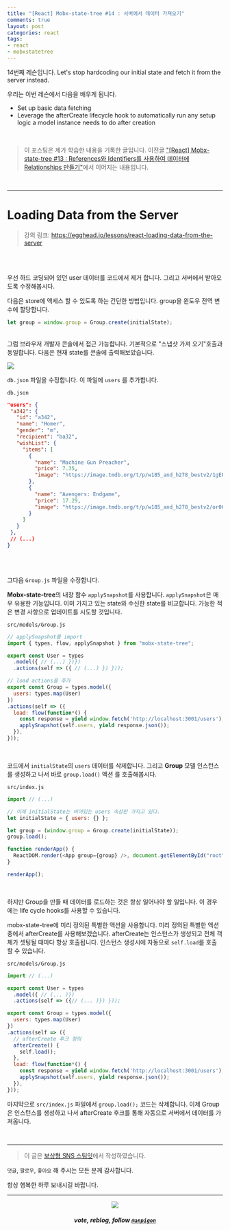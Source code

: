 ```yaml
---
title: "[React] Mobx-state-tree #14 : 서버에서 데이터 가져오기"
comments: true
layout: post
categories: react
tags:
- react
- mobxstatetree
---
```


14번째 레슨입니다. Let's stop hardcoding our initial state and fetch it from the server instead.

우리는 이번 레슨에서 다음을 배우게 됩니다.

- Set up basic data fetching
- Leverage the afterCreate lifecycle hook to automatically run any setup logic a model instance needs to do after creation

<br>

> 이 포스팅은 제가 학습한 내용을 기록한 글입니다. 이전글 ["\[React\] Mobx-state-tree #13 : References와 Identifiers를 사용하여 데이터에 Relationships 만들기"](/react/2019/08/30/manage-application-state-with-mobx-state-tree-13/)에서 이어지는 내용입니다.

<br>

***

# Loading Data from the Server

> 강의 링크: [https://egghead.io/lessons/react-loading-data-from-the-server
](https://egghead.io/lessons/react-loading-data-from-the-server)

<br>
<br>

우선 하드 코딩되어 있던 user 데이터를 코드에서 제거 합니다. 그리고 서버에서 받아오도록 수정해봅시다.

다음은 store에 액세스 할 수 있도록 하는 간단한 방법입니다.  group을 윈도우 전역 변수에 할당합니다.

```js
let group = window.group = Group.create(initialState);
```

<br>그럼 브라우저 개발자 콘솔에서 접근 가능합니다. 기본적으로 "스냅샷 가져 오기"호출과 동일합니다. 다음은 현재 state를 콘솔에 출력해보았습니다.

![](https://files.steempeak.com/file/steempeak/anpigon/9mCnVAyF-_2019-08-29__7-c60f4804-0667-4427-83e1-e240ae8c2fc9.01.06.png)

`db.json` 파일을 수정합니다. 이 파일에 `users` 를 추가합니다.

`db.json`

 ```json
"users": {
  "a342": {
    "id": "a342",
    "name": "Homer",
    "gender": "m",
    "recipient": "ba32",
    "wishList": {
      "items": [
        {
          "name": "Machine Gun Preacher",
          "price": 7.35,
          "image": "https://image.tmdb.org/t/p/w185_and_h278_bestv2/1gEP9ZC7jpSiuMWNfbOfXTWWF5n.jpg"
        },
        {
          "name": "Avengers: Endgame",
          "price": 17.29,
          "image": "https://image.tmdb.org/t/p/w185_and_h278_bestv2/or06FN3Dka5tukK1e9sl16pB3iy.jpg"
        }
      ]
    }
  },
  // (...)
}
```

<br>
<br>

그다음 `Group.js` 파일을 수정합니다.

**Mobx-state-tree**의 내장 함수 `applySnapshot`를 사용합니다. `applySnapshot`은 매우 유용한 기능입니다. 이미 가지고 있는 state와 수신한 state를 비교합니다. 가능한 적은 변경 사항으로 업데이트를 시도할 것입니다.

`src/models/Group.js`

```js
// applySnapshot를 import
import { types, flow, applySnapshot } from "mobx-state-tree";

export const User = types
  .model({ // (...) })})
  .actions(self => ({ // (...) }) }));

// load actions을 추가
export const Group = types.model({
  users: types.map(User)
})
.actions(self => ({
  load: flow(function*() {
    const response = yield window.fetch('http://localhost:3001/users');
    applySnapshot(self.users, yield response.json());
  }),
}));
```

<br>

코드에서 `initialState`의 `users` 데이터를 삭제합니다. 그리고 **Group** 모델 인스턴스를 생성하고 나서 바로 `group.load()` 액션 를 호출해봅시다.

`src/index.js`

```js
import // (...)

// 이제 initialState는 비어있는 users 속성만 가지고 있다.
let initialState = { users: {} };

let group = (window.group = Group.create(initialState));
group.load();

function renderApp() {
  ReactDOM.render(<App group={group} />, document.getElementById("root"));
}

renderApp();
```

<br>

하지만 Group을 만들 때 데이터를 로드하는 것은 항상 일어나야 할 일입니다. 이 경우에는 life cycle hooks를 사용할 수 있습니다. 

mobx-state-tree에 미리 정의된 특별한 액션을 사용합니다. 미리 정의된 특별한 액션 중에서 afterCreate를 사용해보겠습니다. afterCreate는 인스턴스가 생성되고 전체 객체가 셋팅될 때마다 항상 호출됩니다. 인스턴스 생성시에 자동으로 `self.load`를 호출 할 수 있습니다.

`src/models/Group.js`

```js
import // (...)

export const User = types
  .model({ // (... )})
  .actions(self => ({// (... )}) }));

export const Group = types.model({
  users: types.map(User)
})
.actions(self => ({
  // afterCreate 후크 정의
  afterCreate() {
    self.load();
  },
  load: flow(function*() {
    const response = yield window.fetch('http://localhost:3001/users');
    applySnapshot(self.users, yield response.json());
  }),
}));
```

마지막으로 `src/index.js` 파일에서 `group.load();` 코드는 삭제합니다. 이제 Group은 인스턴스를 생성하고 나서 afterCreate 후크를 통해 자동으로 서버에서 데이터를 가져옵니다.

<br>

***

> 이 글은 [보상형 SNS 스팀잇](https://steemit.com/@anpigon)에서 작성하였습니다.

`댓글`, `팔로우`, `좋아요` 해 주시는 모든 분께 감사합니다.

항상 행복한 하루 보내시길 바랍니다.

***

<center><img src='https://steemitimages.com/400x0/https://cdn.steemitimages.com/DQmQmWhMN6zNrLmKJRKhvSScEgWZmpb8zCeE2Gray1krbv6/BC054B6E-6F73-46D0-88E4-C88EB8167037.jpeg'><h5>vote, reblog, follow <code><a href='https://steemit.com/@anpigon'>@anpigon</a></code></h5></center>

<br>